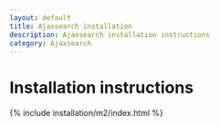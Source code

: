 ```yaml
---
layout: default
title: Ajaxsearch installation
description: Ajaxsearch installation instructions
category: Ajaxsearch
---
```


# Installation instructions

{% include installation/m2/index.html %}

